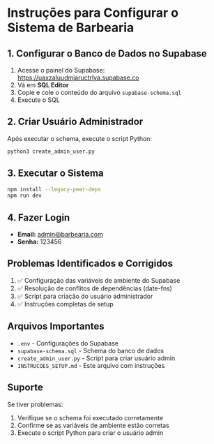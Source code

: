 # Instruções para Configurar o Sistema de Barbearia

## 1. Configurar o Banco de Dados no Supabase

1. Acesse o painel do Supabase: https://uaxzaluudmjaructrlya.supabase.co
2. Vá em **SQL Editor**
3. Copie e cole o conteúdo do arquivo `supabase-schema.sql` 
4. Execute o SQL

## 2. Criar Usuário Administrador

Após executar o schema, execute o script Python:

```bash
python3 create_admin_user.py
```

## 3. Executar o Sistema

```bash
npm install --legacy-peer-deps
npm run dev
```

## 4. Fazer Login

- **Email:** admin@barbearia.com
- **Senha:** 123456

## Problemas Identificados e Corrigidos

1. ✅ Configuração das variáveis de ambiente do Supabase
2. ✅ Resolução de conflitos de dependências (date-fns)
3. ✅ Script para criação do usuário administrador
4. ✅ Instruções completas de setup

## Arquivos Importantes

- `.env` - Configurações do Supabase
- `supabase-schema.sql` - Schema do banco de dados
- `create_admin_user.py` - Script para criar usuário admin
- `INSTRUCOES_SETUP.md` - Este arquivo com instruções

## Suporte

Se tiver problemas:
1. Verifique se o schema foi executado corretamente
2. Confirme se as variáveis de ambiente estão corretas
3. Execute o script Python para criar o usuário admin

